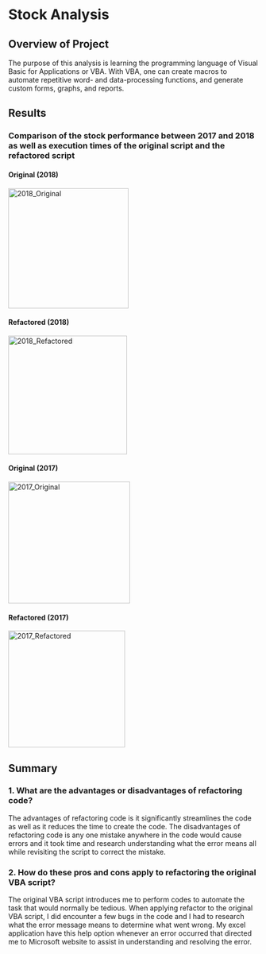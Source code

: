 # Stock Analysis 
## Overview of Project
The purpose of this analysis is learning the programming language of Visual Basic for Applications or VBA. With VBA, one can create macros to automate repetitive word- and data-processing functions, and generate custom forms, graphs, and reports.
## Results 
### Comparison of the stock performance between 2017 and 2018 as well as execution times of the original script and the refactored script
#### Original (2018) 
<img width="242" alt="2018_Original" src="https://user-images.githubusercontent.com/106962921/174437592-947b8456-e23a-4c50-ac99-94b71afe606f.png">

 #### Refactored (2018) 
<img width="239" alt="2018_Refactored" src="https://user-images.githubusercontent.com/106962921/174437600-87311b35-ac0b-47d5-80eb-ebc68c2f6389.png">

 #### Original (2017)
<img width="245" alt="2017_Original" src="https://user-images.githubusercontent.com/106962921/174437601-2bbcffff-dacd-44f8-aedd-311ae659a441.png">

 #### Refactored (2017)
<img width="235" alt="2017_Refactored" src="https://user-images.githubusercontent.com/106962921/174437602-7d9010b9-40a6-46f4-8170-0fcebb6b4014.png">

## Summary
### 1.	What are the advantages or disadvantages of refactoring code?
The advantages of refactoring code is it significantly streamlines the code as well as it reduces the time to create the code. The disadvantages of refactoring code is any one mistake anywhere in the code would cause errors and it took time and research understanding what the error means all while revisiting the script to correct the mistake.
### 2.	How do these pros and cons apply to refactoring the original VBA script?
The original VBA script introduces me to perform codes to automate the task that would normally be tedious. When applying refactor to the original VBA script, I did encounter a few bugs in the code and I had to research what the error message means to determine what went wrong. My excel application have this help option whenever an error occurred that directed me to Microsoft website to assist in understanding and resolving the error.   
